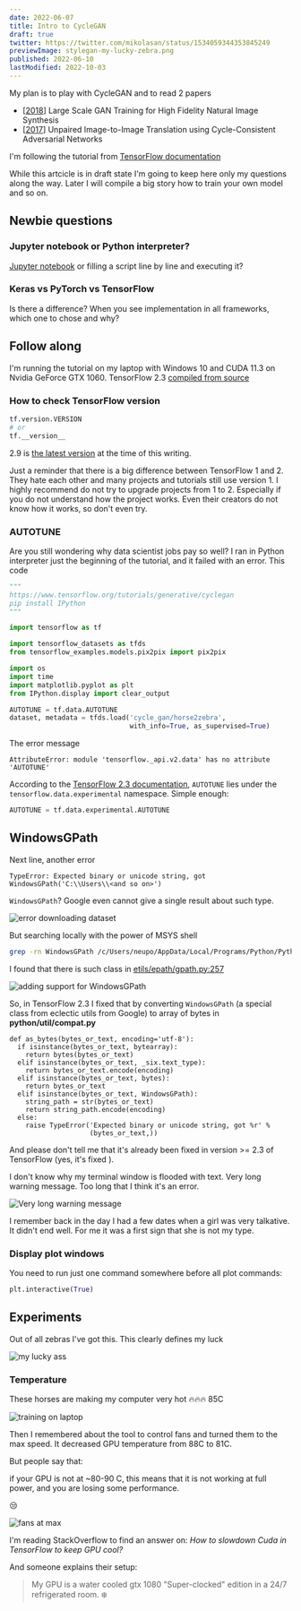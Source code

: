 ```yaml
---
date: 2022-06-07
title: Intro to CycleGAN
draft: true
twitter: https://twitter.com/mikolasan/status/1534059344353845249
previewImage: stylegan-my-lucky-zebra.png
published: 2022-06-10
lastModified: 2022-10-03
---
```



My plan is to play with CycleGAN and to read 2 papers

- \[[2018](https://arxiv.org/abs/1809.11096)] Large Scale GAN Training for High Fidelity Natural Image Synthesis
- \[[2017](https://arxiv.org/abs/1703.10593)] Unpaired Image-to-Image Translation using Cycle-Consistent Adversarial Networks


I'm following the tutorial from [TensorFlow documentation](https://www.tensorflow.org/tutorials/generative/cyclegan)

While this artcicle is in draft state I'm going to keep here only my questions along the way. Later I will compile a big story how to train your own model and so on.

## Newbie questions

### Jupyter notebook or Python interpreter?

[Jupyter notebook](/science/everything-you-need-to-know-about-jupyter-notebook) or filling a script line by line and executing it?


### Keras vs PyTorch vs TensorFlow

Is there a difference? When you see implementation in all frameworks, which one to chose and why?

## Follow along

I'm running the tutorial on my laptop with Windows 10 and CUDA 11.3 on Nvidia GeForce GTX 1060. TensorFlow 2.3 [compiled from source](/science/how-to-run-dalle-locally)

### How to check TensorFlow version

```python
tf.version.VERSION
# or
tf.__version__
```
2.9 is [the latest version](https://www.tensorflow.org/versions) at the time of this writing.

Just a reminder that there is a big difference between TensorFlow 1 and 2. They hate each other and many projects and tutorials still use version 1. I highly recommend do not try to upgrade projects from 1 to 2. Especially if you do not understand how the project works. Even their creators do not know how it works, so don't even try.


### AUTOTUNE

Are you still wondering why data scientist jobs pay so well? I ran in Python interpreter just the beginning of the tutorial, and it failed with an error. This code

```python
"""
https://www.tensorflow.org/tutorials/generative/cyclegan
pip install IPython
"""

import tensorflow as tf

import tensorflow_datasets as tfds
from tensorflow_examples.models.pix2pix import pix2pix

import os
import time
import matplotlib.pyplot as plt
from IPython.display import clear_output

AUTOTUNE = tf.data.AUTOTUNE
dataset, metadata = tfds.load('cycle_gan/horse2zebra',
                              with_info=True, as_supervised=True)
```

The error message

```
AttributeError: module 'tensorflow._api.v2.data' has no attribute 'AUTOTUNE'
```

According to the [TensorFlow 2.3 documentation](https://www.tensorflow.org/versions/r2.3/api_docs/python/tf/data/experimental#other_members), `AUTOTUNE` lies under the `tensorflow.data.experimental` namespace. Simple enough:

```python
AUTOTUNE = tf.data.experimental.AUTOTUNE
```

## WindowsGPath

Next line, another error


```
TypeError: Expected binary or unicode string, got WindowsGPath('C:\\Users\\<and so on>')
```

`WindowsGPath`? Google even cannot give a single result about such type.

![error downloading dataset](./expected-binary-or-unicode-string-got-windowsgpath.png)

But searching locally with the power of MSYS shell

```bash
grep -rn WindowsGPath /c/Users/neupo/AppData/Local/Programs/Python/Python38/lib/site-packages
```

I found that there is such class in [etils/epath/gpath.py:257](https://github.com/google/etils/blob/main/etils/epath/gpath.py)


![adding support for WindowsGPath](./patching-tensorflow-to-work-with-windows-path.png)

So, in TensorFlow 2.3 I fixed that by converting `WindowsGPath` (a special class from eclectic utils from Google) to array of bytes in **python/util/compat.py**

```python{8-10}
def as_bytes(bytes_or_text, encoding='utf-8'):
  if isinstance(bytes_or_text, bytearray):
    return bytes(bytes_or_text)
  elif isinstance(bytes_or_text, _six.text_type):
    return bytes_or_text.encode(encoding)
  elif isinstance(bytes_or_text, bytes):
    return bytes_or_text
  elif isinstance(bytes_or_text, WindowsGPath):
    string_path = str(bytes_or_text)
    return string_path.encode(encoding)
  else:
    raise TypeError('Expected binary or unicode string, got %r' %
                    (bytes_or_text,))
```

And please don't tell me that it's already been fixed in version >= 2.3 of TensorFlow (yes, it's fixed ).

I don't know why my terminal window is flooded with text. Very long warning message. Too long that I think it's an error.

![Very long warning message](./tensorflow-very-long-warning-message.png)

I remember back in the day I had a few dates when a girl was very talkative. It didn't end well. For me it was a first sign that she is not my type.

### Display plot windows

You need to run just one command somewhere before all plot commands:

```python
plt.interactive(True)
```

## Experiments

Out of all zebras I've got this. This clearly defines my luck

![my lucky ass](./stylegan-my-lucky-zebra.png)

### Temperature

These horses are making my computer very hot 🔥🔥🔥 85C

![training on laptop](./tensorflow-hot-hot-hot-training.png)

Then I remembered about the tool to control fans and turned them to the max speed. It decreased GPU temperature from 88C to 81C.

But people say that:

if your GPU is not at ~80-90 C, this means that it is not working at full power, and you are losing some performance.

😒

![fans at max](./tensorflow-fan-speed-at-max.png)

I'm reading StackOverflow to find an answer on: _How to slowdown Cuda in TensorFlow to keep GPU cool?_

And someone explains their setup:

> My GPU is a water cooled gtx 1080 "Super-clocked" edition in a 24/7 refrigerated room. ❄️